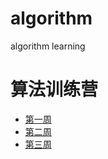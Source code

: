 # algorithm
algorithm learning


# 算法训练营
+ [第一周](week01/README.md)
+ [第二周](week02/README.md)
+ [第三周](week03/README.md)
